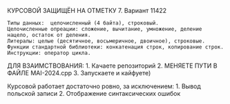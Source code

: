 КУРСОВОЙ ЗАЩИЩЁН НА ОТМЕТКУ 7. Вариант 11422

	Типы данных:  целочисленный (4 байта), строковый.
	Целочисленные опреации: сложение, вычитание, умножение, деление нацело, остаток от деления.
	Литералы: целые (десятичное, восьмеричное, двоичное), строковые.
	Функции стандартной библиотеки: конкатенация строк, копирование строк.
	Инструкции: оператор цикла.
 
ДЛЯ ВЗАИМСТВОВАНИЯ:
	1. Качаете репозиторий
 	2. МЕНЯЕТЕ ПУТИ В ФАЙЛЕ MAI-2024.cpp
	3. Запускаете и кайфуете)
 
Курсовой работает достаточно ровно, за исключением:
	1. Вывод польской записи
 	2. Отображение синтаксических ошибок
